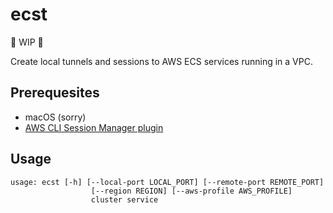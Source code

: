 # ecst 

🚧 WIP 🚧

Create local tunnels and sessions to AWS ECS services running in a VPC.

## Prerequesites

* macOS (sorry)
* [AWS CLI Session Manager plugin](https://docs.aws.amazon.com/systems-manager/latest/userguide/session-manager-working-with-install-plugin.html)

## Usage

```
usage: ecst [-h] [--local-port LOCAL_PORT] [--remote-port REMOTE_PORT]
                  [--region REGION] [--aws-profile AWS_PROFILE]
                  cluster service
```
